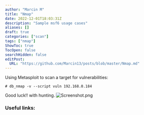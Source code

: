 ```yaml
---
author: "Marcin M"
title: "Nmap"
date: 2022-12-01T18:03:31Z
description: "Sample msf6 usage cases"
aliases: []
draft: true
categories: ["scan"]
tags: ["nmap"]
ShowToc: true
TocOpen: false
searchHidden: false
editPost:
  URL: "https://github.com/Marcin13/posts/blob/master/Nmap.md"
---
```


Using Metasploit to scan a target for vulnerabilities:
```shell
# db_nmap -v --script vuln 192.168.0.184
```






Good luck!! with hunting.
![Screenshot.png](http://marcinmitruk.link/img/Nmap/Screenshot1.png)






### Useful links:

